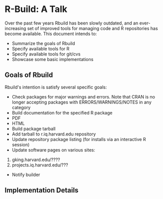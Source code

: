 # R-Build: A Talk

Over the past few years Rbuild has been slowly outdated, and an ever-increasing
set of improved tools for managing code and R repositories has become available.
This document intends to:

* Summarize the goals of Rbuild
* Specify available tools for R
* Specify available tools for git/cvs
* Showcase some basic implementations

## Goals of Rbuild

Rbuild's intention is satisfy several specific goals:

* Check packages for major warnings and errors. Note that CRAN is no longer
  accepting packages with ERRORS/WARNINGS/NOTES in any category
* Build documentation for the specified R package
 * PDF
 * HTML
* Build package tarball
* Add tarball to r.iq.harvard.edu repository
* Update repository package listing (for installs via an interactive R session)
* Update software pages on various sites:
 1. gking.harvard.edu/????
 2. projects.iq.harvard.edu/???
* Notify builder

## Implementation Details

